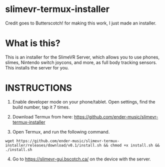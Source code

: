 # slimevr-termux-installer

Credit goes to Butterscotch! for making this work, I just made an installer.

# What is this?
This is an installer for the SlimeVR Server, which allows you to use phones, slimes, Nintendo switch joycons, and more, as full body tracking sensors. This installs the server for you.

# INSTRUCTIONS

1. Enable developer mode on your phone/tablet.
    Open settings, find the build number, tap it 7 times.

2. Download Termux from here: https://github.com/ender-music/slimevr-termux-installer

3. Open Termux, and run the following command.
```
wget https://github.com/ender-music/slimevr-termux-installer/releases/download/v0.1/install.sh && chmod +x install.sh && ./install.sh
```
4. Go to https://slimevr-gui.bscotch.ca/ on the device with the server.
